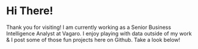 # Hi There!

Thank you for visiting! I am currently working as a Senior Business Intelligence Analyst at Vagaro. 
I enjoy playing with data outside of my work & I post some of those fun projects here on Github. Take a look below!





